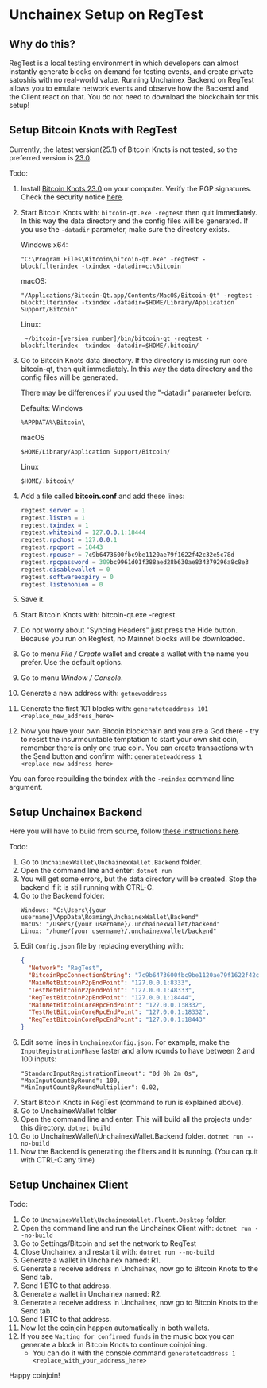 # Unchainex Setup on RegTest

## Why do this?

RegTest is a local testing environment in which developers can almost instantly generate blocks on demand for testing events, and create private satoshis with no real-world value. Running Unchainex Backend on RegTest allows you to emulate network events and observe how the Backend and the Client react on that.
You do not need to download the blockchain for this setup!

## Setup Bitcoin Knots with RegTest

Currently, the latest version(25.1) of Bitcoin Knots is not tested, so the preferred version is [23.0](https://github.com/bitcoinknots/bitcoin/releases/tag/v23.0.knots20220529).

Todo:

1. Install [Bitcoin Knots 23.0](https://bitcoinknots.org/files/23.x/23.0.knots20220529/) on your computer. Verify the PGP signatures. Check the security notice [here](https://bitcoinknots.org/).
2. Start Bitcoin Knots with: `bitcoin-qt.exe -regtest` then quit immediately. In this way the data directory and the config files will be generated. If you use the `-datadir` parameter, make sure the directory exists.

     Windows x64:
    ```
    "C:\Program Files\Bitcoin\bitcoin-qt.exe" -regtest -blockfilterindex -txindex -datadir=c:\Bitcoin
    ```
    macOS:
    ```
    "/Applications/Bitcoin-Qt.app/Contents/MacOS/Bitcoin-Qt" -regtest -blockfilterindex -txindex -datadir=$HOME/Library/Application Support/Bitcoin"
    ```
    Linux:
    ```
     ~/bitcoin-[version number]/bin/bitcoin-qt -regtest -blockfilterindex -txindex -datadir=$HOME/.bitcoin/
    ```
4. Go to Bitcoin Knots data directory. If the directory is missing run core bitcoin-qt, then quit immediately. In this way the data directory and the config files will be generated.

    There may be differences if you used the "-datadir" parameter before.

    Defaults:
    Windows
    ```
    %APPDATA%\Bitcoin\
    ```
    macOS
    ```
    $HOME/Library/Application Support/Bitcoin/
    ```
    Linux
    ```
    $HOME/.bitcoin/
    ```
4. Add a file called **bitcoin.conf** and add these lines:
    ```C#
    regtest.server = 1
    regtest.listen = 1
    regtest.txindex = 1
    regtest.whitebind = 127.0.0.1:18444
    regtest.rpchost = 127.0.0.1
    regtest.rpcport = 18443
    regtest.rpcuser = 7c9b6473600fbc9be1120ae79f1622f42c32e5c78d
    regtest.rpcpassword = 309bc9961d01f388aed28b630ae834379296a8c8e3
    regtest.disablewallet = 0
    regtest.softwareexpiry = 0
    regtest.listenonion = 0
    ```
5. Save it.
6. Start Bitcoin Knots with: bitcoin-qt.exe -regtest.
7. Do not worry about "Syncing Headers" just press the Hide button. Because you run on Regtest, no Mainnet blocks will be downloaded.
8. Go to menu *File / Create* wallet and create a wallet with the name you prefer. Use the default options.
9. Go to menu *Window / Console*.
10. Generate a new address with:
`getnewaddress`
11. Generate the first 101 blocks with:
`generatetoaddress 101 <replace_new_address_here>`
12. Now you have your own Bitcoin blockchain and you are a God there - try to resist the insurmountable temptation to start your own shit coin, remember there is only one true coin. You can create transactions with the Send button and confirm with:
`generatetoaddress 1 <replace_new_address_here>`

You can force rebuilding the txindex with the `-reindex` command line argument.

## Setup Unchainex Backend

Here you will have to build from source, follow [these instructions here](https://github.com/Unchainex/Wallet#build-from-source-code).

Todo:
1. Go to `UnchainexWallet\UnchainexWallet.Backend` folder.
2. Open the command line and enter:
`dotnet run`
3. You will get some errors, but the data directory will be created. Stop the backend if it is still running with CTRL-C.
4. Go to the Backend folder:
    ```
    Windows: "C:\Users\{your username}\AppData\Roaming\UnchainexWallet\Backend"
    macOS: "/Users/{your username}/.unchainexwallet/backend"
    Linux: "/home/{your username}/.unchainexwallet/backend"
    ```
5. Edit `Config.json` file by replacing everything with:
    ```json
    {
      "Network": "RegTest",
      "BitcoinRpcConnectionString": "7c9b6473600fbc9be1120ae79f1622f42c32e5c78d:309bc9961d01f388aed28b630ae834379296a8c8e3",
      "MainNetBitcoinP2pEndPoint": "127.0.0.1:8333",
      "TestNetBitcoinP2pEndPoint": "127.0.0.1:48333",
      "RegTestBitcoinP2pEndPoint": "127.0.0.1:18444",
      "MainNetBitcoinCoreRpcEndPoint": "127.0.0.1:8332",
      "TestNetBitcoinCoreRpcEndPoint": "127.0.0.1:18332",
      "RegTestBitcoinCoreRpcEndPoint": "127.0.0.1:18443"
    }
    ```
6. Edit some lines in `UnchainexConfig.json`. For example, make the `InputRegistrationPhase` faster and allow rounds to have between 2 and 100 inputs:
    ```
    "StandardInputRegistrationTimeout": "0d 0h 2m 0s",
    "MaxInputCountByRound": 100,
    "MinInputCountByRoundMultiplier": 0.02,
    ```
7. Start Bitcoin Knots in RegTest (command to run is explained above).
8. Go to UnchainexWallet folder
9. Open the command line and enter. This will build all the projects under this directory.
`dotnet build`
10. Go to UnchainexWallet\UnchainexWallet.Backend folder.
`dotnet run --no-build`
11. Now the Backend is generating the filters and it is running. (You can quit with CTRL-C any time)

## Setup Unchainex Client

Todo:

1. Go to `UnchainexWallet\UnchainexWallet.Fluent.Desktop` folder.
2. Open the command line and run the Unchainex Client with:
`dotnet run --no-build`
3. Go to Settings/Bitcoin and set the network to RegTest
4. Close Unchainex and restart it with:
`dotnet run --no-build`
5. Generate a wallet in Unchainex named: R1.
6. Generate a receive address in Unchainex, now go to Bitcoin Knots to the Send tab.
7. Send 1 BTC to that address.
8. Generate a wallet in Unchainex named: R2.
9. Generate a receive address in Unchainex, now go to Bitcoin Knots to the Send tab.
10. Send 1 BTC to that address.
11. Now let the coinjoin happen automatically in both wallets.
12. If you see `Waiting for confirmed funds` in the music box you can generate a block in Bitcoin Knots to continue coinjoining.
    - You can do it with the console command `generatetoaddress 1 <replace_with_your_address_here>`

Happy coinjoin!

